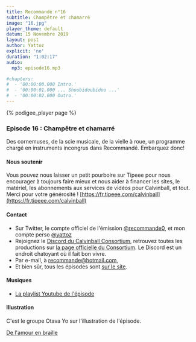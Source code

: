 ```yaml
---
title: Recommandé n°16
subtitle: Champêtre et chamarré
image: "16.jpg"
player_theme: default
datum: 15 Novembre 2019
layout: post
author: Yattoz
explicit: 'no'
duration: "1:02:17"
audio:
  mp3: episode16.mp3

#chapters:
#  - '00:00:00.000 Intro.'
#  - '00:00:01.000 ... Shoubidoubidoo ...'
#  - '00:00:02.000 Outro.'
---
```


{% podigee_player page %}

### Episode 16 : Champêtre et chamarré

Des cornemuses, de la scie musicale, de la vielle à roue, un programme chargé en instruments incongrus dans Recommandé. Embarquez donc!

#### Nous soutenir 

Vous pouvez nous laisser un petit pourboire sur Tipeee pour nous encourager à toujours faire mieux et nous aider à financer les sites, le matériel, les abonnements aux services de vidéos pour Calvinball, et tout. Merci pour votre générosité ! [https://fr.tipeee.com/calvinball](https://fr.tipeee.com/calvinball)

#### Contact

- Sur Twitter, le compte officiel de l'émission [@recommande0](https://twitter.com/recommande0), et mon compte perso [@yattoz](https://twitter.com/yattoz)
- Rejoignez le [Discord du Calvinball Consortium](https://discord.gg/4RnA9v7), retrouvez toutes les productions sur [la page officielle du Consortium](https://calvinballradio.wordpress.com/). Le Discord est un endroit chatoyant où il fait bon vivre.
- Par e-mail, à [recommande@hotmail.com](mailto:recommande@hotmail.com),
- Et bien sûr, tous les épisodes sont [sur le site](https://recommande.duckdns.org).

#### Musiques

  * [La playlist Youtube de l'épisode](https://www.youtube.com/playlist?list=PLNjXbZkItxtZ267rodIcXHVojJG8f7jLd)

#### Illustration

C'est le groupe Otava Yo sur l'illustration de l'épisode.

[De l'amour en braille](https://www.youtube.com/watch?v=rBDe8R0MoMk)
